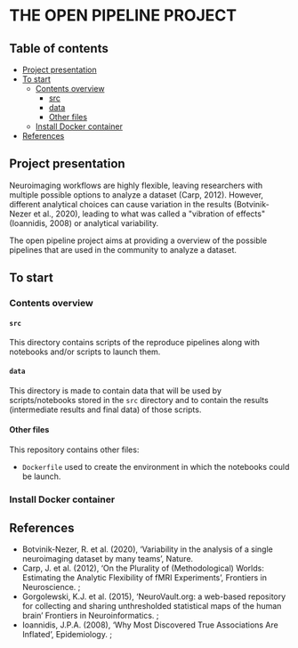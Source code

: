 # THE OPEN PIPELINE PROJECT

## Table of contents
   * [Project presentation](#project-presentation)
   * [To start](#to-start)
   	  * [Contents overview](#contents-overview)
	   	  * [src](#src)
	   	  * [data](#data)
	   	  * [Other files](#other-files)
   	  * [Install Docker container](#install-docker-container)
   * [References](#references)


## Project presentation

Neuroimaging workflows are highly flexible, leaving researchers with multiple possible options to analyze a dataset (Carp, 2012).
However, different analytical choices can cause variation in the results (Botvinik-Nezer et al., 2020), leading to what was called a "vibration of effects" (Ioannidis, 2008) or analytical variability. 

The open pipeline project aims at providing a overview of the possible pipelines that are used in the community to analyze a dataset. 

## To start 

### Contents overview

#### `src`

This directory contains scripts of the reproduce pipelines along with notebooks and/or scripts to launch them. 

#### `data`

This directory is made to contain data that will be used by scripts/notebooks stored in the `src` directory and to contain the results (intermediate results and final data) of those scripts. 

#### Other files 

This repository contains other files: 
- `Dockerfile` used to create the environment in which the notebooks could be launch. 


### Install Docker container

## References

- Botvinik-Nezer, R. et al. (2020), ‘Variability in the analysis of a single neuroimaging dataset by many teams’, Nature.
- Carp, J. et al. (2012), ‘On the Plurality of (Methodological) Worlds: Estimating the Analytic Flexibility of fMRI Experiments’, Frontiers in Neuroscience. ;
- Gorgolewski, K.J. et al. (2015), ‘NeuroVault.org: a web-based repository for collecting and sharing unthresholded statistical maps of the human brain’ Frontiers in Neuroinformatics. ;
- Ioannidis, J.P.A. (2008), ‘Why Most Discovered True Associations Are Inflated’, Epidemiology. ;
